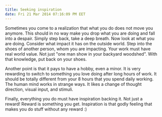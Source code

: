 ```yaml
---
title: Seeking inspiration
date: Fri 21 Mar 2014 07:16:09 PM EET
---
```


Sometimes you come to a realization that what you do does not move you anymore. This should in no way make you drop what you are doing and fall into a despair. Simply step back, take a deep breath. Now look at what you are doing. Consider what impact it has on the outside world. Step into the shoes of another person, whom you are impacting. Your work must have real world value. Not just "one man show in your backyard woodshed". With that knowledge, put back on your shoes.

Another point is that it pays to have a hobby, even a minor. It is very rewarding to switch to something you love doing after long hours of work. It should be totally different from your 8 hours that you spend daily working. The human mind works in strange ways. It likes a change of thought direction, visual input, and stimuli.

Finally, everything you do must have inspiration backing it. Not just a reward! Reward is something you get. Inspiration is that godly feeling that makes you do stuff without any reward :)
